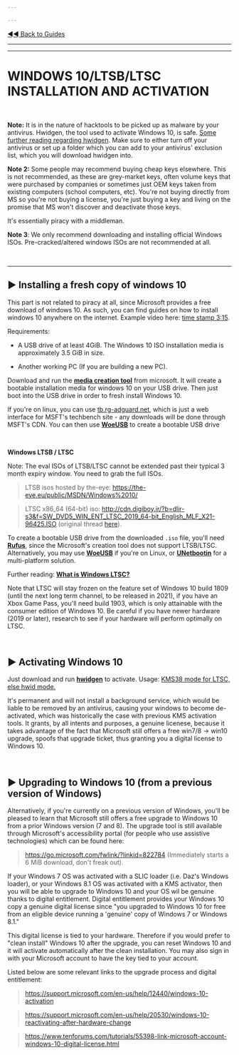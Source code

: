 ---
---

[◄◄ Back to Guides](https://www.reddit.com/r/piracy/wiki/guides)

---
---

# WINDOWS 10/LTSB/LTSC INSTALLATION AND ACTIVATION

&nbsp;




**Note:** It is in the nature of hacktools to be picked up as malware by your antivirus. Hwidgen, the tool used to activate Windows 10, is safe. [Some further reading regarding hwidgen](https://www.reddit.com/r/Piracy/comments/d654al/contribution_hwidgen_source_code/). Make sure to either turn off your antivirus or set up a folder which you can add to your antivirus' exclusion list, which you will download hwidgen into.

**Note 2:** Some people may recommend buying cheap keys elsewhere. This is not recommended, as these are grey-market keys, often volume keys that were purchased by companies or sometimes just OEM keys taken from existing computers (school computers, etc). You're not buying directly from MS so you're not buying a license, you're just buying a key and living on the promise that MS won't discover and deactivate those keys.

It's essentially piracy with a middleman.

**Note 3**: We only recommend downloading and installing official Windows ISOs. Pre-cracked/altered windows ISOs are not recommended at all.

&nbsp;





---

## ► Installing a fresh copy of windows 10

This part is not related to piracy at all, since Microsoft provides a free download of windows 10. As such, you can find guides on how to install windows 10 anywhere on the internet. Example video here: [time stamp 3:15](https://youtu.be/MfwjISmkEJM?t=195).

Requirements:

* A USB drive of at least 4GiB. The Windows 10 ISO installation media is approximately 3.5 GiB in size.
* Another working PC (If you are building a new PC).

Download and run the [**media creation tool**](https://www.microsoft.com/en-us/software-download/windows10) from microsoft. It will create a bootable installation media for windows 10 on your USB drive. Then just boot into the USB drive in order to fresh install Windows 10.

If you're on linux, you can use [tb.rg-adguard.net](https://tb.rg-adguard.net/public.php), which is just a web interface for MSFT's techbench site - any downloads will be done through MSFT's CDN. You can then use [**WoeUSB**](https://github.com/slacka/WoeUSB) to create a bootable USB drive

&nbsp;



**Windows LTSB / LTSC**

Note: The eval ISOs of LTSB/LTSC cannot be extended past their typical 3 month expiry window. You need to grab the full ISOs.

> LTSB isos hosted by the-eye: https://the-eye.eu/public/MSDN/Windows%2010/

> LTSC x86_64 (64-bit) iso: http://cdn.digiboy.ir/?b=dlir-s3&f=SW_DVD5_WIN_ENT_LTSC_2019_64-bit_English_MLF_X21-96425.ISO (original thread [here](https://www.reddit.com/r/Piracy/comments/9wzu0f/ltsc_2019_rereleased_iso_x32x64_en/)).

To create a bootable USB drive from the downloaded `.iso` file, you'll need [**Rufus**](https://rufus.ie/), since the Microsoft's creation tool does not support LTSB/LTSC. Alternatively, you may use [**WoeUSB**](https://github.com/slacka/WoeUSB) if you're on Linux, or [**UNetbootin**](http://unetbootin.github.io/) for a multi-platform solution.

Further reading: [**What is Windows LTSC?**](https://old.reddit.com/r/Windows10LTSC/wiki/index)

Note that LTSC will stay frozen on the feature set of Windows 10 build 1809 (until the next long term channel, to be released in 2021), if you have an Xbox Game Pass, you'll need build 1903, which is only attainable with the consumer edition of Windows 10. Be careful if you have newer hardware (2019 or later), research to see if your hardware will perform optimally on LTSC.

&nbsp;





## ► Activating Windows 10

Just download and run [**hwidgen**](http://www.reddit.com/r/piracy/wiki/tools) to activate. Usage: [KMS38 mode for LTSC, else hwid mode.](https://i.imgur.com/lmjLOtq.jpg)

It's permanent and will not install a background service, which would be liable to be removed by an antivirus, causing your windows to become de-activated, which was historically the case with previous KMS activation tools. It grants, by all intents and purposes, a genuine licenese, because it takes advantage of the fact that Microsoft still offers a free win7/8 -> win10 upgrade, spoofs that upgrade ticket, thus granting you a digital license to Windows 10.

&nbsp;




## ► Upgrading to Windows 10 (from a previous version of Windows)

Alternatively, if you're currently on a previous version of Windows, you'll be pleased to learn that Microsoft still offers a free upgrade to Windows 10 from a prior Windows version (7 and 8). The upgrade tool is still available through Microsoft's accessibility portal (for people who use assistive technologies) which can be found here:

>https://go.microsoft.com/fwlink/?linkid=822784 (Immediately starts a 6 MiB download, don't freak out).

If your Windows 7 OS was activated with a SLIC loader (i.e. Daz's Windows loader), or your Windows 8.1 OS was activated with a KMS activator, then you will be able to upgrade to Windows 10 and your OS wil be genuine thanks to digital entitlement. Digital entitlement provides your Windows 10 copy a genuine digital license since "you upgraded to Windows 10 for free from an eligible device running a 'genuine' copy of Windows 7 or Windows 8.1."

This digital license is tied to your hardware. Therefore if you would prefer to "clean install" Windows 10 after the upgrade, you can reset Windows 10 and it will activate automatically after the clean installation. You may also sign in with your Microsoft account to have the key tied to your account.

Listed below are some relevant links to the upgrade process and digital entitlement:

>https://support.microsoft.com/en-us/help/12440/windows-10-activation

>https://support.microsoft.com/en-us/help/20530/windows-10-reactivating-after-hardware-change

>https://www.tenforums.com/tutorials/55398-link-microsoft-account-windows-10-digital-license.html

&nbsp;